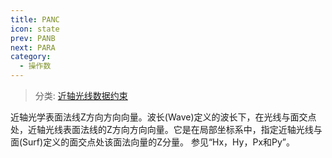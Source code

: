 ```yaml
---
title: PANC
icon: state
prev: PANB
next: PARA
category:
  - 操作数
---
```


> 分类: [近轴光线数据约束](/hb/operands/131/881/  "Zemax 操作数 近轴光线数据约束")

近轴光学表面法线Z方向方向向量。波长(Wave)定义的波长下，在光线与面交点处，近轴光线表面法线的Z方向方向向量。它是在局部坐标系中，指定近轴光线与面(Surf)定义的面交点处该面法向量的Z分量。 
参见“Hx，Hy，Px和Py”。